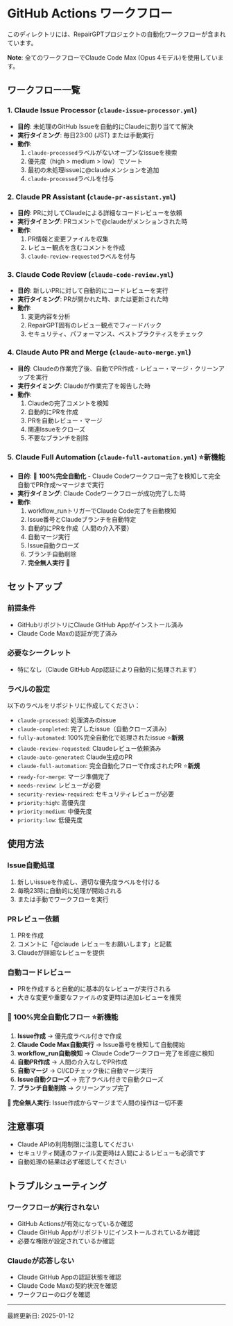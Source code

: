 # GitHub Actions ワークフロー

このディレクトリには、RepairGPTプロジェクトの自動化ワークフローが含まれています。

**Note**: 全てのワークフローでClaude Code Max (Opus 4モデル)を使用しています。

## ワークフロー一覧

### 1. Claude Issue Processor (`claude-issue-processor.yml`)
- **目的**: 未処理のGitHub Issueを自動的にClaudeに割り当てて解決
- **実行タイミング**: 毎日23:00 (JST) または手動実行
- **動作**:
  1. `claude-processed`ラベルがないオープンなissueを検索
  2. 優先度（high > medium > low）でソート
  3. 最初の未処理issueに@claudeメンションを追加
  4. `claude-processed`ラベルを付与

### 2. Claude PR Assistant (`claude-pr-assistant.yml`)
- **目的**: PRに対してClaudeによる詳細なコードレビューを依頼
- **実行タイミング**: PRコメントで@claudeがメンションされた時
- **動作**:
  1. PR情報と変更ファイルを収集
  2. レビュー観点を含むコメントを作成
  3. `claude-review-requested`ラベルを付与

### 3. Claude Code Review (`claude-code-review.yml`)
- **目的**: 新しいPRに対して自動的にコードレビューを実行
- **実行タイミング**: PRが開かれた時、または更新された時
- **動作**:
  1. 変更内容を分析
  2. RepairGPT固有のレビュー観点でフィードバック
  3. セキュリティ、パフォーマンス、ベストプラクティスをチェック

### 4. Claude Auto PR and Merge (`claude-auto-merge.yml`)
- **目的**: Claudeの作業完了後、自動でPR作成・レビュー・マージ・クリーンアップを実行
- **実行タイミング**: Claudeが作業完了を報告した時
- **動作**:
  1. Claudeの完了コメントを検知
  2. 自動的にPRを作成
  3. PRを自動レビュー・マージ
  4. 関連Issueをクローズ
  5. 不要なブランチを削除

### 5. Claude Full Automation (`claude-full-automation.yml`) ⭐**新機能**
- **目的**: 🚀 **100%完全自動化** - Claude Codeワークフロー完了を検知して完全自動でPR作成〜マージまで実行
- **実行タイミング**: Claude Codeワークフローが成功完了した時
- **動作**:
  1. workflow_runトリガーでClaude Code完了を自動検知
  2. Issue番号とClaudeブランチを自動特定
  3. 自動的にPRを作成（人間の介入不要）
  4. 自動マージ実行
  5. Issue自動クローズ
  6. ブランチ自動削除
  7. **完全無人実行** 🤖

## セットアップ

### 前提条件
- GitHubリポジトリにClaude GitHub Appがインストール済み
- Claude Code Maxの認証が完了済み

### 必要なシークレット
- 特になし（Claude GitHub App認証により自動的に処理されます）

### ラベルの設定
以下のラベルをリポジトリに作成してください：
- `claude-processed`: 処理済みのissue
- `claude-completed`: 完了したissue（自動クローズ済み）
- `fully-automated`: 100%完全自動化で処理されたissue ⭐**新規**
- `claude-review-requested`: Claudeレビュー依頼済み
- `claude-auto-generated`: Claude生成のPR
- `claude-full-automation`: 完全自動化フローで作成されたPR ⭐**新規**
- `ready-for-merge`: マージ準備完了
- `needs-review`: レビューが必要
- `security-review-required`: セキュリティレビューが必要
- `priority:high`: 高優先度
- `priority:medium`: 中優先度
- `priority:low`: 低優先度

## 使用方法

### Issue自動処理
1. 新しいissueを作成し、適切な優先度ラベルを付ける
2. 毎晩23時に自動的に処理が開始される
3. または手動でワークフローを実行

### PRレビュー依頼
1. PRを作成
2. コメントに「@claude レビューをお願いします」と記載
3. Claudeが詳細なレビューを提供

### 自動コードレビュー
- PRを作成すると自動的に基本的なレビューが実行される
- 大きな変更や重要なファイルの変更時は追加レビューを推奨

### 🚀 100%完全自動化フロー ⭐**新機能**
1. **Issue作成** → 優先度ラベル付きで作成
2. **Claude Code Max自動実行** → Issue番号を検知して自動開始
3. **workflow_run自動検知** → Claude Codeワークフロー完了を即座に検知
4. **自動PR作成** → 人間の介入なしでPR作成
5. **自動マージ** → CI/CDチェック後に自動マージ実行
6. **Issue自動クローズ** → 完了ラベル付きで自動クローズ
7. **ブランチ自動削除** → クリーンアップ完了

**🤖 完全無人実行**: Issue作成からマージまで人間の操作は一切不要

## 注意事項

- Claude APIの利用制限に注意してください
- セキュリティ関連のファイル変更時は人間によるレビューも必須です
- 自動処理の結果は必ず確認してください

## トラブルシューティング

### ワークフローが実行されない
- GitHub Actionsが有効になっているか確認
- Claude GitHub Appがリポジトリにインストールされているか確認
- 必要な権限が設定されているか確認

### Claudeが応答しない
- Claude GitHub Appの認証状態を確認
- Claude Code Maxの契約状況を確認
- ワークフローのログを確認

---

最終更新日: 2025-01-12